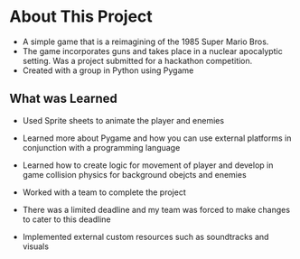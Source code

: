# About This Project
- A simple game that is a reimagining of the 1985 Super Mario Bros. 
- The game incorporates guns and takes place in a nuclear apocalyptic setting. Was a project submitted for a hackathon competition. 
- Created with a group in Python using Pygame 

## What was Learned

- Used Sprite sheets to animate the player and enemies

- Learned more about Pygame and how you can use external platforms in conjunction with a programming language

- Learned how to create logic for movement of player and develop in game collision physics for background obejcts and enemies

- Worked with a team to complete the project

- There was a limited deadline and my team was forced to make changes to cater to this deadline

- Implemented external custom resources such as soundtracks and visuals
